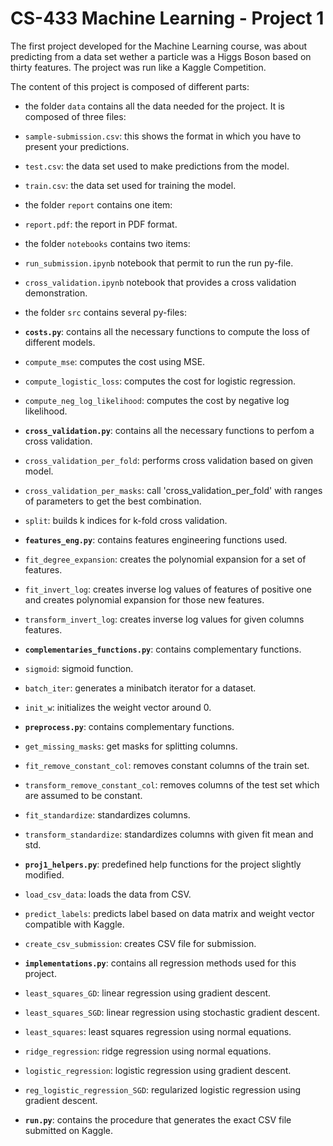 # CS-433 Machine Learning - Project 1


The first project developed for the Machine Learning course, was about predicting from a data set wether a particle was a Higgs Boson based on thirty features. The project was run like a Kaggle Competition.

The content of this project is composed of different parts:


- the folder `data` contains all the data needed for the project. It is composed of three files:

   
- `sample-submission.csv`: this shows the format in which you have to present your predictions.
   
- `test.csv`: the data set used to make predictions from the model.
   
- `train.csv`: the data set used for training the model.


- the folder `report` contains one item:

    
- `report.pdf`: the report in PDF format.
 
- the folder `notebooks` contains two items:

    
- `run_submission.ipynb` notebook that permit to run the run py-file.


- `cross_validation.ipynb` notebook that provides a cross validation demonstration.


- the folder `src` contains several py-files:

   
- **`costs.py`**: contains all the necessary functions to compute the loss of different models.
      
- `compute_mse`: computes the cost using MSE.

- `compute_logistic_loss`: computes the cost for logistic regression.      
- `compute_neg_log_likelihood`: computes the cost by negative log likelihood.

 
  
- **`cross_validation.py`**: contains all the necessary functions to perfom a cross validation.
      
- `cross_validation_per_fold`: performs cross validation based on given model.
      
- `cross_validation_per_masks`: call 'cross_validation_per_fold' with ranges of parameters to get the best combination.
      
- `split`: builds k indices for k-fold cross validation.

   

- **`features_eng.py`**: contains features engineering functions used.
        
- `fit_degree_expansion`: creates the polynomial expansion for a set of features.
      
- `fit_invert_log`: creates inverse log values of features of positive one and creates polynomial expansion for those new features.

        
- `transform_invert_log`: creates inverse log values for given columns features.

   

- **`complementaries_functions.py`**: contains complementary functions.
  
- `sigmoid`: sigmoid function.
    
- `batch_iter`: generates a minibatch iterator for a dataset.
      
- `init_w`: initializes the weight vector around 0.


- **`preprocess.py`**: contains complementary functions.
  
- `get_missing_masks`: get masks for splitting columns.
    
- `fit_remove_constant_col`: removes constant columns of the train set.
 
- `transform_remove_constant_col`: removes columns of the test set which are assumed to be constant.
      
- `fit_standardize`: standardizes columns.

- `transform_standardize`: standardizes columns with given fit mean and std.


- **`proj1_helpers.py`**: predefined help functions for the project slightly modified.
      
- `load_csv_data`: loads the data from CSV.
      
- `predict_labels`: predicts label based on data matrix and weight vector compatible with Kaggle.
      
- `create_csv_submission`: creates CSV file for submission.

   


- **`implementations.py`**: contains all regression methods used for this project.
      
- `least_squares_GD`: linear regression using gradient descent.
      
- `least_squares_SGD`: linear regression using stochastic gradient descent.
      
- `least_squares`: least squares regression using normal equations.
      
- `ridge_regression`: ridge regression using normal equations.
      
- `logistic_regression`: logistic regression using gradient descent.
      
- `reg_logistic_regression_SGD`: regularized logistic regression using gradient descent.

   

- **`run.py`**: contains the procedure that generates the exact CSV file submitted on Kaggle.
   

